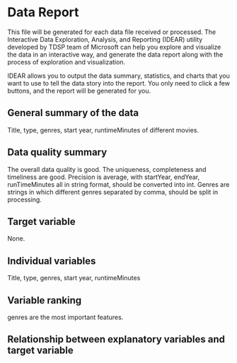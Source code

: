 # Data Report
This file will be generated for each data file received or processed. The Interactive Data Exploration, Analysis, and Reporting (IDEAR) utility developed by TDSP team of Microsoft can help you explore and visualize the data in an interactive way, and generate the data report along with the process of exploration and visualization. 

IDEAR allows you to output the data summary, statistics, and charts that you want to use to tell the data story into the report. You only need to click a few buttons, and the report will be generated for you. 

## General summary of the data
Title, type, genres, start year, runtimeMinutes of different movies.
## Data quality summary
The overall data quality is good.
The uniqueness, completeness and timeliness are good. 
Precision is average, with startYear, endYear, runTimeMinutes all in string format, should be converted into int.
Genres are strings in which different genres separated by comma, should be split in processing.
## Target variable
None.
## Individual variables
Title, type, genres, start year, runtimeMinutes
## Variable ranking
genres are the most important features.
## Relationship between explanatory variables and target variable


